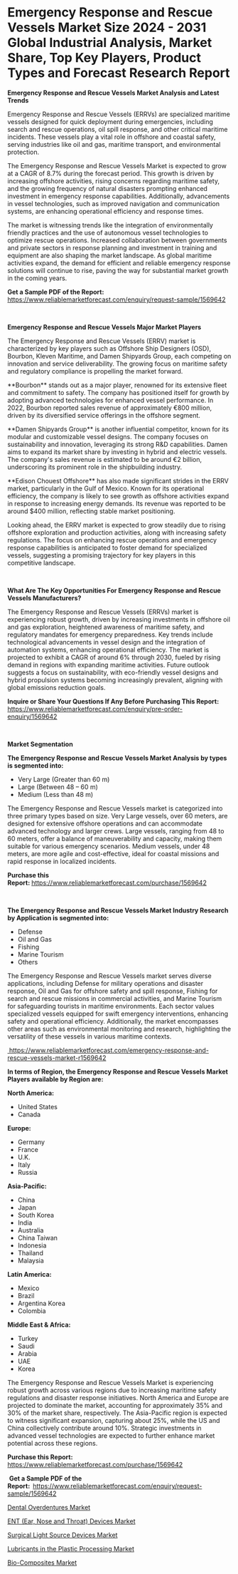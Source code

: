 <p><h1>Emergency Response and Rescue Vessels Market Size 2024 - 2031 Global Industrial Analysis, Market Share, Top Key Players, Product Types and Forecast Research Report</h1></p><p><strong>Emergency Response and Rescue Vessels Market Analysis and Latest Trends</strong></p>
<p><p>Emergency Response and Rescue Vessels (ERRVs) are specialized maritime vessels designed for quick deployment during emergencies, including search and rescue operations, oil spill response, and other critical maritime incidents. These vessels play a vital role in offshore and coastal safety, serving industries like oil and gas, maritime transport, and environmental protection.</p><p>The Emergency Response and Rescue Vessels Market is expected to grow at a CAGR of 8.7% during the forecast period. This growth is driven by increasing offshore activities, rising concerns regarding maritime safety, and the growing frequency of natural disasters prompting enhanced investment in emergency response capabilities. Additionally, advancements in vessel technologies, such as improved navigation and communication systems, are enhancing operational efficiency and response times.</p><p>The market is witnessing trends like the integration of environmentally friendly practices and the use of autonomous vessel technologies to optimize rescue operations. Increased collaboration between governments and private sectors in response planning and investment in training and equipment are also shaping the market landscape. As global maritime activities expand, the demand for efficient and reliable emergency response solutions will continue to rise, paving the way for substantial market growth in the coming years.</p></p>
<p><strong>Get a Sample PDF of the Report:&nbsp;</strong> <a href="https://www.reliablemarketforecast.com/enquiry/request-sample/1569642?utm_campaign=1741&utm_medium=2&utm_source=Github&utm_content=ia&utm_term=14102024&utm_id=emergency-response-and-rescue-vessels">https://www.reliablemarketforecast.com/enquiry/request-sample/1569642</a></p>
<p>&nbsp;</p>
<p><strong>Emergency Response and Rescue Vessels Major Market Players</strong></p>
<p><p>The Emergency Response and Rescue Vessels (ERRV) market is characterized by key players such as Offshore Ship Designers (OSD), Bourbon, Kleven Maritime, and Damen Shipyards Group, each competing on innovation and service deliverability. The growing focus on maritime safety and regulatory compliance is propelling the market forward.</p><p>**Bourbon** stands out as a major player, renowned for its extensive fleet and commitment to safety. The company has positioned itself for growth by adopting advanced technologies for enhanced vessel performance. In 2022, Bourbon reported sales revenue of approximately €800 million, driven by its diversified service offerings in the offshore segment.</p><p>**Damen Shipyards Group** is another influential competitor, known for its modular and customizable vessel designs. The company focuses on sustainability and innovation, leveraging its strong R&D capabilities. Damen aims to expand its market share by investing in hybrid and electric vessels. The company's sales revenue is estimated to be around €2 billion, underscoring its prominent role in the shipbuilding industry.</p><p>**Edison Chouest Offshore** has also made significant strides in the ERRV market, particularly in the Gulf of Mexico. Known for its operational efficiency, the company is likely to see growth as offshore activities expand in response to increasing energy demands. Its revenue was reported to be around $400 million, reflecting stable market positioning.</p><p>Looking ahead, the ERRV market is expected to grow steadily due to rising offshore exploration and production activities, along with increasing safety regulations. The focus on enhancing rescue operations and emergency response capabilities is anticipated to foster demand for specialized vessels, suggesting a promising trajectory for key players in this competitive landscape.</p></p>
<p>&nbsp;</p>
<p><strong>What Are The Key Opportunities For Emergency Response and Rescue Vessels Manufacturers?</strong></p>
<p><p>The Emergency Response and Rescue Vessels (ERRVs) market is experiencing robust growth, driven by increasing investments in offshore oil and gas exploration, heightened awareness of maritime safety, and regulatory mandates for emergency preparedness. Key trends include technological advancements in vessel design and the integration of automation systems, enhancing operational efficiency. The market is projected to exhibit a CAGR of around 6% through 2030, fueled by rising demand in regions with expanding maritime activities. Future outlook suggests a focus on sustainability, with eco-friendly vessel designs and hybrid propulsion systems becoming increasingly prevalent, aligning with global emissions reduction goals.</p></p>
<p><strong>Inquire or Share Your Questions If Any Before Purchasing This Report:</strong> <a href="https://www.reliablemarketforecast.com/enquiry/pre-order-enquiry/1569642?utm_campaign=1741&utm_medium=2&utm_source=Github&utm_content=ia&utm_term=14102024&utm_id=emergency-response-and-rescue-vessels">https://www.reliablemarketforecast.com/enquiry/pre-order-enquiry/1569642</a></p>
<p>&nbsp;</p>
<p><strong>Market Segmentation</strong></p>
<p><strong>The Emergency Response and Rescue Vessels Market Analysis by types is segmented into:</strong></p>
<p><ul><li>Very Large (Greater than 60 m)</li><li>Large (Between 48 – 60 m)</li><li>Medium (Less than 48 m)</li></ul></p>
<p><p>The Emergency Response and Rescue Vessels market is categorized into three primary types based on size. Very Large vessels, over 60 meters, are designed for extensive offshore operations and can accommodate advanced technology and larger crews. Large vessels, ranging from 48 to 60 meters, offer a balance of maneuverability and capacity, making them suitable for various emergency scenarios. Medium vessels, under 48 meters, are more agile and cost-effective, ideal for coastal missions and rapid response in localized incidents.</p></p>
<p><strong>Purchase this Report:&nbsp;</strong><a href="https://www.reliablemarketforecast.com/purchase/1569642?utm_campaign=1741&utm_medium=2&utm_source=Github&utm_content=ia&utm_term=14102024&utm_id=emergency-response-and-rescue-vessels">https://www.reliablemarketforecast.com/purchase/1569642</a></p>
<p>&nbsp;</p>
<p><strong>The Emergency Response and Rescue Vessels Market Industry Research by Application is segmented into:</strong></p>
<p><ul><li>Defense</li><li>Oil and Gas</li><li>Fishing</li><li>Marine Tourism</li><li>Others</li></ul></p>
<p><p>The Emergency Response and Rescue Vessels market serves diverse applications, including Defense for military operations and disaster response, Oil and Gas for offshore safety and spill response, Fishing for search and rescue missions in commercial activities, and Marine Tourism for safeguarding tourists in maritime environments. Each sector values specialized vessels equipped for swift emergency interventions, enhancing safety and operational efficiency. Additionally, the market encompasses other areas such as environmental monitoring and research, highlighting the versatility of these vessels in various maritime contexts.</p></p>
<p><a href="https://www.reliablemarketforecast.com/emergency-response-and-rescue-vessels-market-r1569642?utm_campaign=1741&utm_medium=2&utm_source=Github&utm_content=ia&utm_term=14102024&utm_id=emergency-response-and-rescue-vessels">&nbsp;https://www.reliablemarketforecast.com/emergency-response-and-rescue-vessels-market-r1569642</a></p>
<p><strong>In terms of Region, the Emergency Response and Rescue Vessels Market Players available by Region are:</strong></p>
<p>
    <p> <strong> North America: </strong>
        <ul>
            <li>United States</li>
            <li>Canada</li>
        </ul>
        </p> 
    <p> <strong> Europe: </strong>
        <ul>
            <li>Germany</li>
            <li>France</li>
            <li>U.K.</li>
            <li>Italy</li>
            <li>Russia</li>
        </ul>
        </p> 
    <p> <strong> Asia-Pacific: </strong>
        <ul>
            <li>China</li>
            <li>Japan</li>
            <li>South Korea</li>
            <li>India</li>
            <li>Australia</li>
            <li>China Taiwan</li>
            <li>Indonesia</li>
            <li>Thailand</li>
            <li>Malaysia</li>
        </ul>
        </p> 
    <p> <strong> Latin America: </strong>
        <ul>
            <li>Mexico</li>
            <li>Brazil</li>
            <li>Argentina Korea</li>
            <li>Colombia</li>
        </ul>
        </p> 
    <p> <strong> Middle East & Africa: </strong>
        <ul>
            <li>Turkey</li>
            <li>Saudi</li>
            <li>Arabia</li>
            <li>UAE</li>
            <li>Korea</li>
        </ul>
    </p>
    </p>
<p><p>The Emergency Response and Rescue Vessels Market is experiencing robust growth across various regions due to increasing maritime safety regulations and disaster response initiatives. North America and Europe are projected to dominate the market, accounting for approximately 35% and 30% of the market share, respectively. The Asia-Pacific region is expected to witness significant expansion, capturing about 25%, while the US and China collectively contribute around 10%. Strategic investments in advanced vessel technologies are expected to further enhance market potential across these regions.</p></p>
<p><strong>Purchase this Report: </strong><a href="https://www.reliablemarketforecast.com/purchase/1569642?utm_campaign=1741&utm_medium=2&utm_source=Github&utm_content=ia&utm_term=14102024&utm_id=emergency-response-and-rescue-vessels">https://www.reliablemarketforecast.com/purchase/1569642</a></p>
<p>&nbsp;<strong>Get a Sample PDF of the Report:&nbsp;&nbsp;</strong><a href="https://www.reliablemarketforecast.com/enquiry/request-sample/1569642?utm_campaign=1741&utm_medium=2&utm_source=Github&utm_content=ia&utm_term=14102024&utm_id=emergency-response-and-rescue-vessels">https://www.reliablemarketforecast.com/enquiry/request-sample/1569642</a></p>
<p><strong></strong></p>
<p><p><a href="https://www.linkedin.com/pulse/dental-overdentures-market-industry-trends-forecast-period-cgpqc?trk=public_post_embed_feed-article-content&utm_campaign=1741&utm_medium=2&utm_source=Github&utm_content=ia&utm_term=14102024&utm_id=emergency-response-and-rescue-vessels">Dental Overdentures Market</a></p><p><a href="https://www.linkedin.com/pulse/market-leaders-laggards-global-ent-ear-nose-throat-devices-zexhc?trk=public_post_embed_feed-article-content&utm_campaign=1741&utm_medium=2&utm_source=Github&utm_content=ia&utm_term=14102024&utm_id=emergency-response-and-rescue-vessels">ENT (Ear, Nose and Throat) Devices Market</a></p><p><a href="https://www.linkedin.com/pulse/emerging-opportunities-challenges-global-surgical-light-source-sri5c?trk=public_post_embed_feed-article-content&utm_campaign=1741&utm_medium=2&utm_source=Github&utm_content=ia&utm_term=14102024&utm_id=emergency-response-and-rescue-vessels">Surgical Light Source Devices Market</a></p><p><a href="https://www.linkedin.com/pulse/lubricants-plastic-processing-market-shifts-strategic-analysis-lnmhe?trk=public_post_embed_feed-article-content&utm_campaign=1741&utm_medium=2&utm_source=Github&utm_content=ia&utm_term=14102024&utm_id=emergency-response-and-rescue-vessels">Lubricants in the Plastic Processing Market</a></p><p><a href="https://www.linkedin.com/pulse/bio-composites-market-research-report-2024-2031-researchinfluence-nlmre?utm_campaign=1741&utm_medium=2&utm_source=Github&utm_content=ia&utm_term=14102024&utm_id=emergency-response-and-rescue-vessels">Bio-Composites Market</a></p></p>